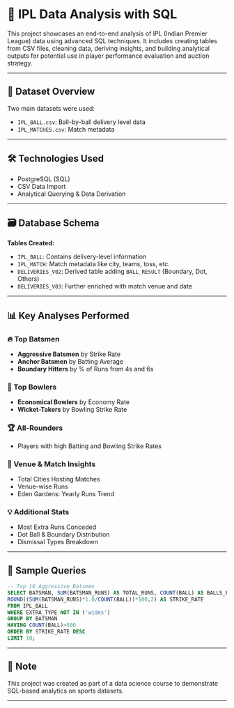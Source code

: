 
# 🏏 IPL Data Analysis with SQL

This project showcases an end-to-end analysis of IPL (Indian Premier League) data using advanced SQL techniques. It includes creating tables from CSV files, cleaning data, deriving insights, and building analytical outputs for potential use in player performance evaluation and auction strategy.

---

## 📁 Dataset Overview

Two main datasets were used:

- `IPL_BALL.csv`: Ball-by-ball delivery level data
- `IPL_MATCHES.csv`: Match metadata

---

## 🛠️ Technologies Used

- PostgreSQL (SQL)
- CSV Data Import
- Analytical Querying & Data Derivation

---

## 🗃️ Database Schema

**Tables Created:**

- `IPL_BALL`: Contains delivery-level information
- `IPL_MATCH`: Match metadata like city, teams, toss, etc.
- `DELIVERIES_V02`: Derived table adding `BALL_RESULT` (Boundary, Dot, Others)
- `DELIVERIES_V03`: Further enriched with match venue and date

---

## 📊 Key Analyses Performed

### 🔥 Top Batsmen
- **Aggressive Batsmen** by Strike Rate
- **Anchor Batsmen** by Batting Average
- **Boundary Hitters** by % of Runs from 4s and 6s

### 🎯 Top Bowlers
- **Economical Bowlers** by Economy Rate
- **Wicket-Takers** by Bowling Strike Rate

### 🏆 All-Rounders
- Players with high Batting and Bowling Strike Rates

### 📍 Venue & Match Insights
- Total Cities Hosting Matches
- Venue-wise Runs
- Eden Gardens: Yearly Runs Trend

### 💡 Additional Stats
- Most Extra Runs Conceded
- Dot Ball & Boundary Distribution
- Dismissal Types Breakdown

---

## 🧮 Sample Queries

```sql
-- Top 10 Aggressive Batsmen
SELECT BATSMAN, SUM(BATSMAN_RUNS) AS TOTAL_RUNS, COUNT(BALL) AS BALLS_PLAYED,
ROUND((SUM(BATSMAN_RUNS)*1.0/COUNT(BALL))*100,2) AS STRIKE_RATE
FROM IPL_BALL
WHERE EXTRA_TYPE NOT IN ('wides')
GROUP BY BATSMAN
HAVING COUNT(BALL)>500
ORDER BY STRIKE_RATE DESC
LIMIT 10;
```

---

## 📌 Note

This project was created as part of a data science course to demonstrate SQL-based analytics on sports datasets.

---

